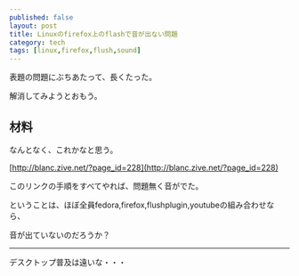 ```yaml
---
published: false
layout: post
title: Linuxのfirefox上のflashで音が出ない問題
category: tech
tags: [linux,firefox,flush,sound]
---
```


表題の問題にぶちあたって、長くたった。

解消してみようとおもう。

## 材料

なんとなく、これかなと思う。

[http://blanc.zive.net/?page_id=228](http://blanc.zive.net/?page_id=228)

このリンクの手順をすべてやれば、問題無く音がでた。

ということは、ほぼ全員fedora,firefox,flushplugin,youtubeの組み合わせなら、

音が出ていないのだろうか？

---

デスクトップ普及は遠いな・・・